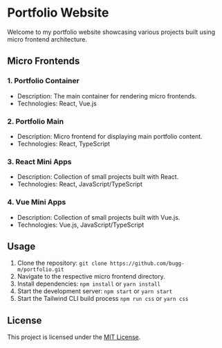 # Portfolio Website

Welcome to my portfolio website showcasing various projects built using micro frontend architecture.

## Micro Frontends

### 1. Portfolio Container

- Description: The main container for rendering micro frontends.
- Technologies: React, Vue.js

### 2. Portfolio Main

- Description: Micro frontend for displaying main portfolio content.
- Technologies: React, TypeScript

### 3. React Mini Apps

- Description: Collection of small projects built with React.
- Technologies: React, JavaScript/TypeScript

### 4. Vue Mini Apps

- Description: Collection of small projects built with Vue.js.
- Technologies: Vue.js, JavaScript/TypeScript

## Usage

1. Clone the repository: `git clone https://github.com/bugg-m/portfolio.git`
2. Navigate to the respective micro frontend directory.
3. Install dependencies: `npm install` or `yarn install`
4. Start the development server: `npm start` or `yarn start`
5. Start the Tailwind CLI build process `npm run css` or `yarn css`

## License

This project is licensed under the [MIT License](https://github.com/remy/mit-license).
